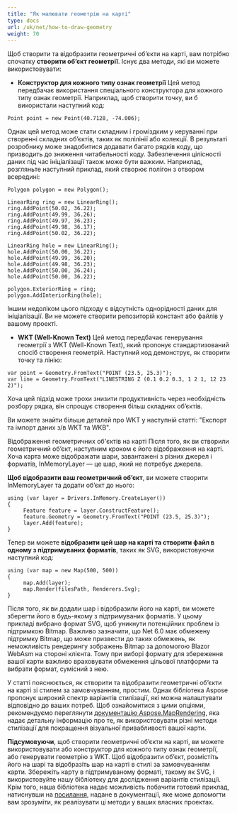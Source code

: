 ```yaml
---
title: "Як малювати геометрію на карті"
type: docs
url: /uk/net/how-to-draw-geometry
weight: 70
---
```


Щоб створити та відобразити геометричні об’єкти на карті, вам потрібно спочатку **створити об’єкт геометрії**. Існує два методи, які ви можете використовувати:

- **Конструктор для кожного типу ознак геометрії**
Цей метод передбачає використання спеціального конструктора для кожного типу ознак геометрії. Наприклад, щоб створити точку, ви б використали наступний код:

```
Point point = new Point(40.7128, -74.006);
```

Однак цей метод може стати складним і громіздким у керуванні при створенні складних об’єктів, таких як полілінії або колекції. В результаті розробнику може знадобитися додавати багато рядків коду, що призводить до зниження читабельності коду. Забезпечення цілісності даних під час ініціалізації також може бути важким. Наприклад, розгляньте наступний приклад, який створює полігон з отвором всередині:

```
Polygon polygon = new Polygon();

LinearRing ring = new LinearRing();
ring.AddPoint(50.02, 36.22);
ring.AddPoint(49.99, 36.26);
ring.AddPoint(49.97, 36.23);
ring.AddPoint(49.98, 36.17);
ring.AddPoint(50.02, 36.22);

LinearRing hole = new LinearRing();
hole.AddPoint(50.00, 36.22);
hole.AddPoint(49.99, 36.20);
hole.AddPoint(49.98, 36.23);
hole.AddPoint(50.00, 36.24);
hole.AddPoint(50.00, 36.22);

polygon.ExteriorRing = ring;
polygon.AddInteriorRing(hole);
```

Іншим недоліком цього підходу є відсутність однорідності даних для ініціалізації. Ви не можете створити репозиторій констант або файлів у вашому проекті.

- **WKT (Well-Known Text)**
Цей метод передбачає генерування геометрії з WKT (Well-Known Text), який пропонує стандартизований спосіб створення геометрій. Наступний код демонструє, як створити точку та лінію:

```
var point = Geometry.FromText("POINT (23.5, 25.3)");
var line = Geometry.FromText("LINESTRING Z (0.1 0.2 0.3, 1 2 1, 12 23 2)");
```

Хоча цей підхід може трохи знизити продуктивність через необхідність розбору рядка, він спрощує створення більш складних об’єктів.

Ви можете знайти більше деталей про WKT у наступній статті: "Експорт та імпорт даних з/в WKT та WKB".

Відображення геометричних об'єктів на карті
Після того, як ви створили геометричний об’єкт, наступним кроком є його відображення на карті. Хоча карта може відображати шари, завантажені з різних джерел і форматів, InMemoryLayer — це шар, який не потребує джерела.

**Щоб відобразити ваш геометричний об’єкт**, ви можете створити InMemoryLayer та додати об’єкт до нього:

```
using (var layer = Drivers.InMemory.CreateLayer())
{
     Feature feature = layer.ConstructFeature();
     feature.Geometry = Geometry.FromText("POINT (23.5, 25.3)");
     layer.Add(feature);
}
```

Тепер ви можете **відобразити цей шар на карті та створити файл в одному з підтримуваних форматів**, таких як SVG, використовуючи наступний код:

```
using (var map = new Map(500, 500))
{
     map.Add(layer);
     map.Render(filesPath, Renderers.Svg);
}
```

Після того, як ви додали шар і відобразили його на карті, ви можете зберегти його в будь-якому з підтримуваних форматів. У цьому прикладі вибрано формат SVG, щоб уникнути потенційних проблем із підтримкою Bitmap. Важливо зазначити, що Net 6.0 має обмежену підтримку Bitmap, що може призвести до таких обмежень, як неможливість рендерингу зображень Bitmap за допомогою Blazor WebAsm на стороні клієнта. Тому при виборі формату для збереження вашої карти важливо враховувати обмеження цільової платформи та вибрати формат, сумісний з нею.

У статті пояснюється, як створити та відобразити геометричні об’єкти на карті зі стилем за замовчуванням, простим. Однак бібліотека Aspose пропонує широкий спектр варіантів стилізації, які можна налаштувати відповідно до ваших потреб. Щоб ознайомитися з цими опціями, рекомендуємо переглянути [документацію Aspose.MapRendering](https://docs.aspose.com/gis/net/map-rendering/), яка надає детальну інформацію про те, як використовувати різні методи стилізації для покращення візуальної привабливості вашої карти.

**Підсумовуючи**, щоб створити геометричні об’єкти на карті, ви можете використовувати або конструктор для кожного типу ознак геометрії, або генерувати геометрію з WKT. Щоб відобразити об’єкт, розмістіть його на шарі та відобразіть шар на карті в стилі за замовчуванням карти. Збережіть карту в підтримуваному форматі, такому як SVG, і використовуйте нашу бібліотеку для дослідження варіантів стилізації. Крім того, наша бібліотека надає можливість побачити готовий приклад, натиснувши на [посилання](https://github.com/aspose-gis/Aspose.GIS-for-.NET/tree/master/Showcases/Geo.Geometry.Viewer), надане в документації, яке може допомогти вам зрозуміти, як реалізувати ці методи у ваших власних проектах.

